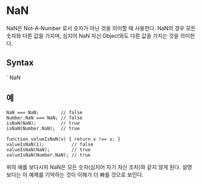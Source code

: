 # NaN

NaN은 Not-A-Number 로서 숫자가 아닌 것을 의미할 때 사용한다.
NaN의 경우 모든 숫자와 다른 값을 가지며, 심지어 NaN 자신 Object와도 다른 값을 가지는 것을 의미한다.

## Syntax
` NaN

## 예
```
NaN === NaN;        // false
Number.NaN === NaN; // false
isNaN(NaN);         // true
isNaN(Number.NaN);  // true

function valueIsNaN(v) { return v !== v; }
valueIsNaN(1);          // false
valueIsNaN(NaN);        // true
valueIsNaN(Number.NaN); // true
```
위의 예를 보다시피 NaN은 모든 숫자(심지어 자기 자신 조차)와 같지 않게 된다.
설명 보다는 이 예제를 기억하는 것이 이해가 더 빠를 것으로 보인다.
